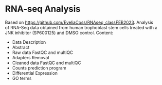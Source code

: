 # RNA-seq Analysis
Based on https://github.com/EveliaCoss/RNAseq_classFEB2023.
Analysis of RNA-Seq data obtained from human trophoblast stem cells treated with a JNK inhibitor (SP600125) and DMSO control.
Content:
- Data Description
- Abstract
- Raw data FastQC and multiQC
- Adapters Removal
- Cleaned data FastQC and multiQC
- Counts prediction program
- Differential Expression
- GO terms
